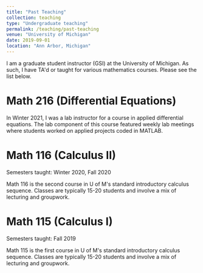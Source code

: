 ```yaml
---
title: "Past Teaching"
collection: teaching
type: "Undergraduate teaching"
permalink: /teaching/past-teaching
venue: "University of Michigan"
date: 2019-09-01
location: "Ann Arbor, Michigan"
---
```


I am a graduate student instructor (GSI) at the University of Michigan. As such, I have TA'd or taught for various mathematics courses. Please see the list below.

Math 216 (Differential Equations)
======
In Winter 2021, I was a lab instructor for a course in applied differential equations. The lab component of this course featured weekly lab meetings where students worked on applied projects coded in MATLAB.


Math 116 (Calculus II)
======
Semesters taught: Winter 2020, Fall 2020

Math 116 is the second course in U of M's standard introductory calculus sequence. Classes are typically 15-20 students and involve a mix of lecturing and groupwork. 


Math 115 (Calculus I)
======
Semesters taught: Fall 2019

Math 115 is the first course in U of M's standard introductory calculus sequence. Classes are typically 15-20 students and involve a mix of lecturing and groupwork. 
